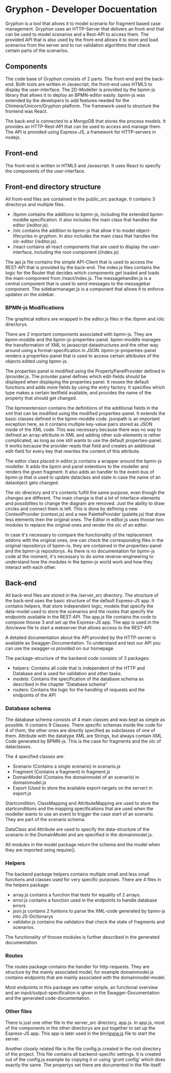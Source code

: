 # Gryphon - Developer Docuentation

Gryphon is a tool that allows it to model scenario for fragment based case management.
Gryphon uses an HTTP-Server that delivers an front-end that can be used to model scenarios and a Rest-API to access them.
The provided API that is also used by the front-end allows it to store and load scenarios from the server and to run validation
algorithms that check certain parts of the scenarios.

## Components
The code base of Gryphon consists of 2 parts. The front-end and the back-end. Both tools are written in Javascript, the front-end uses
HTML5 to display the user-interface. The 2D-Modeller is provided by the bpmn-js library that allows it to deploy an BPMN-editor easily.
bpmn-js was extended by the developers to add features needed for the Chimera/Unicorn/Gryphon platform. The framework used to structure
the frontend was React.

The back-end is connected to a MongoDB that stores the process models. It provides an HTTP-Rest-API that can be used to access and manage them.
The API is provided using Express-JS, a framework for HTTP-servers in nodejs.

## Front-end
The front-end is written in HTML5 and Javascript. It uses React to specify the components of the user-interface.

## Front-end directory structure
All front-end files are contained in the public_src package. It contains 3 directorys and multiple files.
* /bpmn contains the additions to bpmn-js, including the extended bpmn-moddle specification. It also includes the main class that handles the editor (/editor.js).
* /olc contains the addition to bpmn-js that allow it to model object-lifecycles in gryphon. In also includes the main class that handles the olc-editor (/editor.js).
* /react contains all react components that are used to display the user-interface, including the root-component (/index.js)

The api.js file contains the simple API-Client that is used to access the REST-API that is provided by the back-end.
The index.js files contains the logic for the Router that decides which components get loaded and loads the main-component from /react/index.js.
The messagehandler.js is a central component that is used to send messages to the messagebar component.
The sidebarmanager.js is a component that allows it to enforce updates on the sidebar.

### BPMN-js Modifications
The graphical editors are wrapped in the editor.js files in the /bpmn and /olc directorys.

There are 2 important components associated with bpmn-js. They are bpmn-moddle and the bpmn-js-properties-panel.
bpmn-moddle manages the transformation of XML to javascript datastructures and the other way around using a format-specification in JSON.
bpmn-js-properties-panel renders a properties-panel that is used to access certain attributes of the objects edited using bpmn-js.

The properties panel is modified using the PropertyPanelProvider defined in /provider.js. The provider panel defines which edit-fields should be displayed when displaying the properties panel. It reuses the default functions and adds more fields by using the entry factory. It specifies which type makes a certain textfield available, and provides the name of the property that should get changed.

The bpmnextension contains the definitions of the additional fields in the xml that can be modified using the modified properties-panel. It extends the basic classes defined in the bpmn-moddle code. jsonpath is an important exception here, as it contains multiple key-value pairs stored as JSON inside of the XML code. This was necessary because there was no way to defined an array-attribute in XML and adding other sub-elements is rather complicated, as long as one still wants to use the default properties-panel. It works because the provider reads that field and creates an additional edit-field for every key that rewrites the content of this attribute.

The editor class placed in editor.js contains a wrapper around the bpmn-js modeller. It adds the bpmn and panel extentions to the modeller and renders the given fragment. It also adds an handler to the event-bus of bpmn-js that is used to update dataclass and state in case the name of an dataobject gets changed.

The olc directory and it's contents fulfill the same purpose, even though the changes are different. The main change is that a lot of interface-elements and possiblities to change the diagram are removed. Just the ability to draw circles and connect them is left. This is done by defining a new ContextProvider (context.js) and a new PaletteProvider (palette.js) that draw less elements then the original ones. The Editor in editor.js uses thoose two modules to replace the original ones and render the olc of an editor.

In case it's necessary to compare the functionality of the replacement addons with the original ones, one can check the corresponding files in the original repositorys of bpmn-io, they are contained in the properties-panel and the bpmn-js repositorys. As there is no documentation for bpmn-js code at the moment, it's necessary to do some reverse-engineering to understand how the modules in the bpmn-js world work and how they interact with each other.

## Back-end
All back-end files are stored in the /server_src directory.
The structure of the back-end uses the basic structure of the default Express-JS app. It contains helpers, that store independent logic, models that specify the data-model used to store the scenarios and the routes that specify the endpoints available in the REST-API. The app.js file contains the code to compose thoose 3 and set up the Express-JS app. The app is used in the /bin/www file to start a webserver that allows access to the REST-API.

A detailed documentation about the API provided by the HTTP-server is available as Swagger-Documentation. To understand and test our API you can use the swagger-ui provided on our homepage.

The package-structure of the backend code consists of 3 packages:
* helpers: Contains all code that is independent of the HTTP and Database and is used for validation and other tasks.
* models: Contains the specification of the database schema as described in the chapter "Database schema"
* routers: Contains the logic for the handling of requests and the endpoints of the API

### Database schema
The database schema consists of 4 main classes and was kept as simple as possible. It contains 9 Classes. There specific schemas inside the code for 4 of them, the other ones are directly specified as subclasses of one of them. Attribute with the datatype XML are Strings, but always contain XML Code generated by BPMN-js. This is the case for fragments and the olc of dataclasses.

The 4 specified classes are:
* Scenario (Contains a single scenario) in scenario.js
* Fragment (Contains a fragment) in fragment.js
* DomainModel (Contains the domainmodel of an scenario) in domainmodel.js
* Export (Used to store the available export-targets on the server) in export.js

Startcondition, ClassMapping and AttributeMapping are used to store the startconditions and the mapping specifications that are used when the modeller wants to use an event to trigger the case start of an scenario. They are part of the scenario schema.

DataClass and Attribute are used to specify the data-structure of the scenario in the DomainModel and are specified in the domainmodel.js.

All modules in the model package return the schema and the model when they are imported using require().

### Helpers
The backend package helpers contains multiple small and less small functions and classes used for very specific purposes.
There are 4 files in the helpers package:
* array.js contains a function that tests for equality of 2 arrays.
* error.js contains a function used in the endpoints to handle database errors
* json.js contains 2 funtions to parse the XML-code generated by bpmn-js into JS-Dictionarys
* validator.js contains the validators that check the state of fragments and scenarios.

The functionality of thoose modules is further described in the generated documentation.

### Routes
The routes package contains the handler for http-requests. They are structure by the mainly associated model, for example domainmodel.js contains endpoints that are mainly associated with the domainmodel-model.

Most endpoints in this package are rather simple, an functional overview and an input/output-specification is given in the Swagger-Documentation and the generated code-documentation.

### Other files
There is just one other file in the server_src directory, app.js. In app.js, most of the components in the other directorys are put together to set up the Express-JS app. This app is later used in the bin/www.js file to start the server.

Another closely related file is the file config.js created in the root directory of the project. This file contains all backend-specific settings. It is created out of the config.js.example by copying it or using 'grunt config' which does exactly the same. The propertys set there are documented in the file itself.
